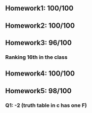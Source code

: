 ## Homework1: 100/100     
## Homework2: 100/100     
## Homework3: 96/100     
### Ranking 16th in the class     
## Homework4: 100/100     
## Homework5: 98/100     
### Q1: -2 (truth table in c has one F)     
